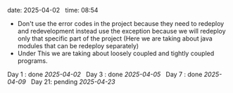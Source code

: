 date: 2025-04-02  
time: 08:54  

- Don't use the error codes in the project because they need to redeploy and redevelopment instead use the exception because we will redeploy only that specific part of the project (Here we are taking about java modules that can be redeploy separately)
- Under This we are taking about loosely coupled and tightly coupled programs.
  

Day 1 : done *2025-04-02*  
Day 3 : done *2025-04-05*  
Day 7 : done *2025-04-09*  
Day 21: pending *2025-04-23*
